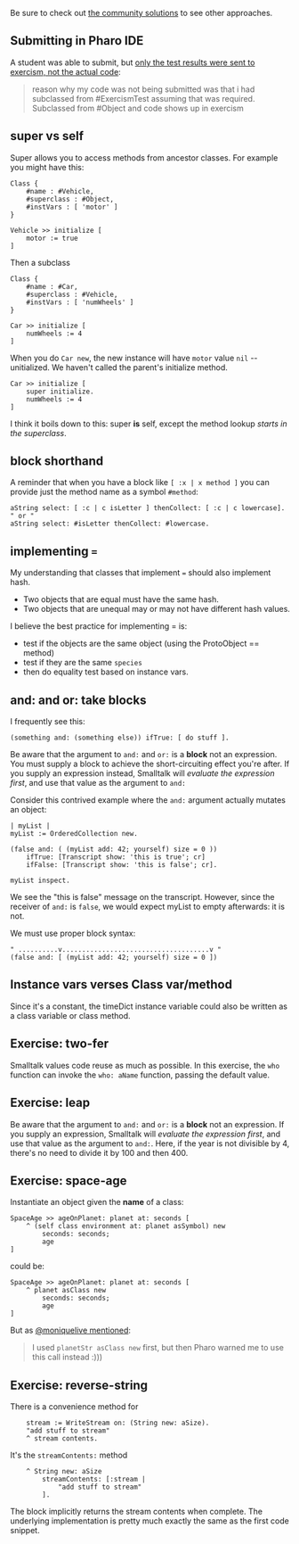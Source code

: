 Be sure to check out [the community solutions](https://exercism.io/tracks/pharo-smalltalk/exercises/__SLUG__/solutions) to see other approaches.

## Submitting in Pharo IDE

A student was able to submit, but [only the test results were sent to
exercism, not the actual code](https://exercism.io/mentor/solutions/8e1fe71d8b7a402bb011a08335a6ab0e?iteration_idx=1#discussion-post-975220:):

> reason why my code was not being submitted was that i had subclassed from #ExercismTest
> assuming that was required. Subclassed from #Object and code shows up in exercism

## super vs self

Super allows you to access methods from ancestor classes. For example you might have this:
```smalltalk
Class {
    #name : #Vehicle,
    #superclass : #Object,
    #instVars : [ 'motor' ]
}

Vehicle >> initialize [
    motor := true
]
```
Then a subclass
```smalltalk
Class {
    #name : #Car,
    #superclass : #Vehicle,
    #instVars : [ 'numWheels' ]
}

Car >> initialize [
    numWheels := 4
]
```
When you do `Car new`, the new instance will have `motor` value `nil` -- unitialized. We haven't called the parent's initialize method.
```smalltalk
Car >> initialize [
    super initialize.
    numWheels := 4
]
```

I think it boils down to this:
super **is** self, except the method lookup _starts in the superclass_.

## block shorthand

A reminder that when you have a block like `[ :x | x method ]` you can provide just the method name as a symbol `#method`:
```smalltalk
aString select: [ :c | c isLetter ] thenCollect: [ :c | c lowercase].
" or "
aString select: #isLetter thenCollect: #lowercase.
```

## implementing `=`

My understanding that classes that implement `=` should also implement hash.
* Two objects that are equal must have the same hash.
* Two objects that are unequal may or may not have different hash values.

I believe the best practice for implementing = is:
* test if the objects are the same object (using the ProtoObject == method)
* test if they are the same `species`
* then do equality test based on instance vars.

## and: and or: take blocks

I frequently see this:
```smalltalk
(something and: (something else)) ifTrue: [ do stuff ].
```
Be aware that the argument to `and:` and `or:` is a **block** not an
expression. You must supply a block to achieve the short-circuiting effect
you're after. If you supply an expression instead, Smalltalk will *evaluate
the expression first*, and use that value as the argument to `and:`

Consider this contrived example where the `and:` argument actually mutates
an object:
```smalltalk
| myList |
myList := OrderedCollection new.

(false and: ( (myList add: 42; yourself) size = 0 )) 
	ifTrue: [Transcript show: 'this is true'; cr]
	ifFalse: [Transcript show: 'this is false'; cr].

myList inspect.
```
We see the "this is false" message on the transcript. However,
since the receiver of `and:` is `false`, we would expect myList to empty
afterwards: it is not.

We must use proper block syntax:
```smalltalk
" ..........v.....................................v "
(false and: [ (myList add: 42; yourself) size = 0 ]) 
```

## Instance vars verses Class var/method

<!-- ref https://exercism.io/mentor/solutions/571b9fbdee9f44688173c39aa02c4a6d -->
Since it's a constant, the timeDict instance variable could also be written as a class variable or class method.

<!-- ===================================================== -->
## Exercise: two-fer

Smalltalk values code reuse as much as possible. In this exercise, the `who`
function can invoke the `who: aName` function, passing the default value.

<!-- ===================================================== -->
## Exercise: leap

Be aware that the argument to `and:` and `or:` is a **block** not an
expression. If you supply an expression, Smalltalk will *evaluate
the expression first*, and use that value as the argument to `and:`.
Here, if the year is not divisible by 4, there's no need to divide it by 100
and then 400.

<!-- ===================================================== -->
## Exercise: space-age

Instantiate an object given the **name** of a class:
```smalltalk
SpaceAge >> ageOnPlanet: planet at: seconds [
	^ (self class environment at: planet asSymbol) new
		seconds: seconds;
		age
]
```
could be:
```smalltalk
SpaceAge >> ageOnPlanet: planet at: seconds [
	^ planet asClass new
		seconds: seconds;
		age
]
```
But as [@moniquelive mentioned](https://exercism.org/mentoring/discussions/854b5ce624064dd5bc30fc9d0ba5af94):

> I used `planetStr asClass new` first, but then Pharo warned me to use this call instead :)))

<!-- ===================================================== -->
## Exercise: reverse-string

There is a convenience method for
```smalltalk
    stream := WriteStream on: (String new: aSize). 
    "add stuff to stream"
    ^ stream contents.
```
It's the `streamContents:` method
```smalltalk
    ^ String new: aSize
        streamContents: [:stream |
            "add stuff to stream"
        ].
```
The block implicitly returns the stream contents when complete.
The underlying implementation is pretty much exactly the same as the first code snippet.


